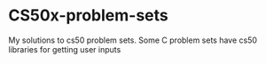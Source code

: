 # CS50x-problem-sets
My solutions to cs50 problem sets.
Some C problem sets have cs50 libraries for getting user inputs
